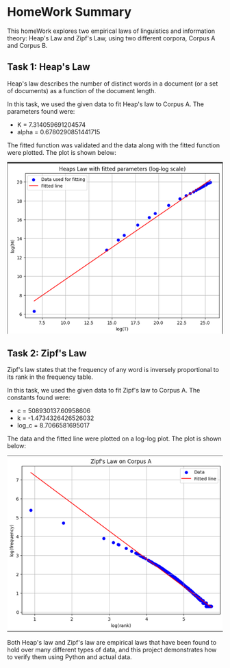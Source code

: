 # HomeWork Summary

This homeWork explores two empirical laws of linguistics and information theory: Heap's Law and Zipf's Law, using two different corpora, Corpus A and Corpus B.

## Task 1: Heap's Law

Heap's law describes the number of distinct words in a document (or a set of documents) as a function of the document length.

In this task, we used the given data to fit Heap's law to Corpus A. The parameters found were:

- K = 7.314059691204574
- alpha = 0.6780290851441715

The fitted function was validated and the data along with the fitted function were plotted. The plot is shown below:

![Heap's Law Plot](heap.png)

## Task 2: Zipf's Law

Zipf's law states that the frequency of any word is inversely proportional to its rank in the frequency table.

In this task, we used the given data to fit Zipf's law to Corpus A. The constants found were:

- c = 508930137.60958606
- k = -1.4734326426526032
- log_c = 8.7066581695017

The data and the fitted line were plotted on a log-log plot. The plot is shown below:

![Zipf's Law Plot](zipfs.png)

Both Heap's law and Zipf's law are empirical laws that have been found to hold over many different types of data, and this project demonstrates how to verify them using Python and actual data.
